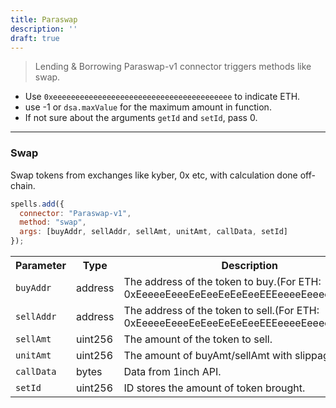 ```yaml
---
title: Paraswap
description: ''
draft: true
---
```


> Lending & Borrowing
Paraswap-v1 connector triggers methods like swap.

- Use `0xeeeeeeeeeeeeeeeeeeeeeeeeeeeeeeeeeeeeeeee` to indicate ETH.
- use -1 or `dsa.maxValue` for the maximum amount in function.
- If not sure about the arguments `getId` and `setId`, pass 0.

---

### Swap

Swap tokens from exchanges like kyber, 0x etc, with calculation done off-chain.

```javascript
spells.add({
  connector: "Paraswap-v1",
  method: "swap",
  args: [buyAddr, sellAddr, sellAmt, unitAmt, callData, setId]
});
```

<table class="table">
  <tr>
    <th>Parameter</th>
    <th>Type</th>
    <th>Description</th>
  </tr>
   <tr>
     <td><code>buyAddr</code></td>
     <td>address</td>
     <td>The address of the token to buy.(For ETH: 0xEeeeeEeeeEeEeeEeEeEeeEEEeeeeEeeeeeeeEEeE)</td>
   <tr>
   <tr>
     <td><code>sellAddr</code></td>
     <td>address</td>
     <td>The address of the token to sell.(For ETH: 0xEeeeeEeeeEeEeeEeEeEeeEEEeeeeEeeeeeeeEEeE)</td>
   <tr>
   <tr>
     <td><code>sellAmt</code></td>
     <td>uint256</td>
     <td>The amount of the token to sell.</td>
   <tr>
   <tr>
     <td><code>unitAmt</code></td>
     <td>uint256</td>
     <td>The amount of buyAmt/sellAmt with slippage.</td>
   <tr>
   <tr>
     <td><code>callData</code></td>
     <td>bytes</td>
     <td>Data from 1inch API.</td>
   <tr>
   <tr>
     <td><code>setId</code></td>
     <td>uint256</td>
     <td>ID stores the amount of token brought.</td>
   <tr>
</table>